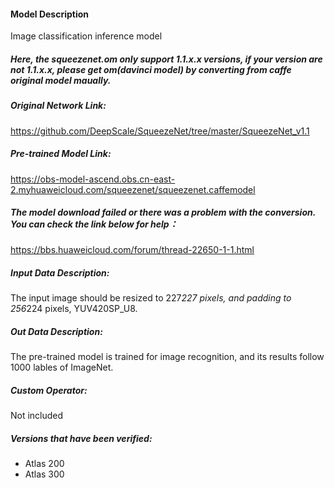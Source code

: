 #### Model Description
Image classification inference model

##### Here, the squeezenet.om only support 1.1.x.x versions, if your version are not 1.1.x.x, please get om(davinci model) by converting from caffe original model maually.

##### Original Network Link:
https://github.com/DeepScale/SqueezeNet/tree/master/SqueezeNet_v1.1

##### Pre-trained Model Link:
https://obs-model-ascend.obs.cn-east-2.myhuaweicloud.com/squeezenet/squeezenet.caffemodel

##### The model download failed or there was a problem with the conversion. You can check the link below for help：
https://bbs.huaweicloud.com/forum/thread-22650-1-1.html

##### Input Data Description:
The input image should be resized to 227*227 pixels, and padding to 256*224 pixels, YUV420SP_U8.

##### Out Data Description:
The pre-trained model is trained for image recognition, and its results follow 1000 lables of ImageNet.

##### Custom Operator:
Not included

##### Versions that have been verified:
- Atlas 200
- Atlas 300

